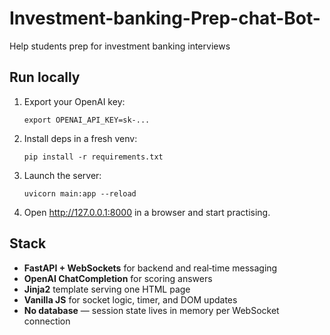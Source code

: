 # Investment-banking-Prep-chat-Bot-
Help students prep for investment banking interviews

Run locally
-----------

1.  Export your OpenAI key:

        export OPENAI_API_KEY=sk-...

2.  Install deps in a fresh venv:

        pip install -r requirements.txt

3.  Launch the server:

        uvicorn main:app --reload

4.  Open http://127.0.0.1:8000 in a browser and start practising.

Stack
-----

* **FastAPI + WebSockets** for backend and real‑time messaging  
* **OpenAI ChatCompletion** for scoring answers  
* **Jinja2** template serving one HTML page  
* **Vanilla JS** for socket logic, timer, and DOM updates  
* **No database** — session state lives in memory per WebSocket connection

